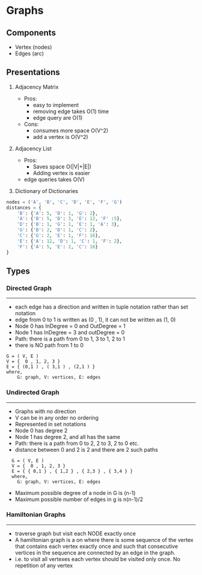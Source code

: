 # Graphs

## Components

- Vertex (nodes)
- Edges (arc)

## Presentations

1. Adjacency Matrix
    - Pros:
      - easy to implement
      - removing edge takes O(1) time
      - edge query are O(1)
    - Cons:
      - consumes more space O(V^2)
      - add a vertex is O(V^2)

2. Adjacency List
    - Pros:
      - Saves space O(|V|+|E|)
      - Adding vertex is easier
    - edge queries takes O(V)

3. Dictionary of Dictionaries

  ```python
  nodes = ('A', 'B', 'C', 'D', 'E', 'F', 'G')
  distances = {
      'B': {'A': 5, 'D': 1, 'G': 2},
      'A': {'B': 5, 'D': 3, 'E': 12, 'F' :5},
      'D': {'B': 1, 'G': 1, 'E': 1, 'A': 3},
      'G': {'B': 2, 'D': 1, 'C': 2},
      'C': {'G': 2, 'E': 1, 'F': 16},
      'E': {'A': 12, 'D': 1, 'C': 1, 'F': 2},
      'F': {'A': 5, 'E': 2, 'C': 16}
  }
  ```

## Types


### Directed Graph
--------------------
* each edge has a direction and written in tuple notation rather than set notation 
* edge from 0 to 1 is written as (0 , 1), it can not be written as (1, 0)
* Node 0 has InDegree = 0 and OutDegree = 1
* Node 1 has InDegree = 3 and outDegree = 0
* Path: there is a path from 0 to 1, 3 to 1, 2 to 1
* there is NO path from 1 to 0

```
G = ( V, E )
V = {  0 , 1, 2, 3 }
E = { (0,1 ) , ( 3,1 ) , (2,1 ) }
where, 
	G: graph, V: vertices, E: edges
```

### Undirected Graph
--------------------
* Graphs with no direction
* V can be in any order no ordering 
* Represented in set notations
* Node 0 has degree 2
* Node 1 has degree 2, and all has the same
* Path: there is a path from 0 to 2, 2 to 3, 2 to 0 etc.
* distance between 0 and 2 is 2 and there are 2 such paths 
  
```
  G = ( V, E )
  V = {  0 , 1, 2, 3 }
  E = { { 0,1 } , { 1,2 } , { 2,3 } , { 3,4 } }
  where, 
    G: graph, V: vertices, E: edges
```
* Maximum possible degree of a node in G is (n-1)
* Maximum possible number of edges in g is n(n-1)/2

### Hamiltonian Graphs
----------------------
* traverse graph but visit each NODE exactly once
* A hamiltonian graph is a on where there is some sequence of the vertex that
  contains each vertex exactly once and such that consecutive vertices in the
  sequence are connected by an edge in the graph.
* i.e. to visit all vertexes each vertex should be visited only once. No
  repetition of any vertex

